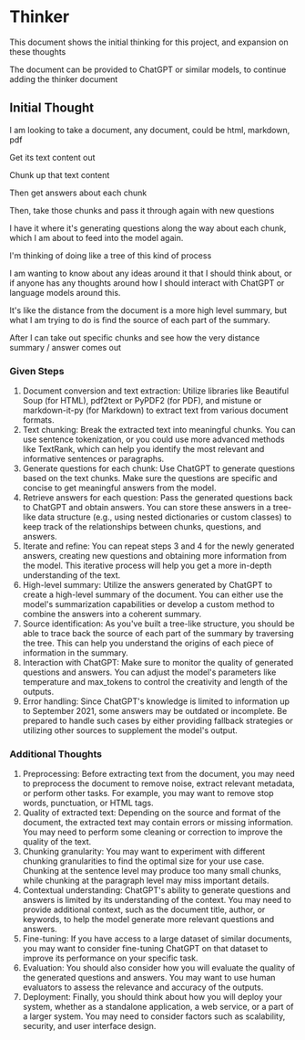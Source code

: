 # Thinker

This document shows the initial thinking for this project, and expansion on these thoughts

The document can be provided to ChatGPT or similar models, to continue adding the thinker document

## Initial Thought

I am looking to take a document, any document, could be html, markdown, pdf

Get its text content out

Chunk up that text content

Then get answers about each chunk

Then, take those chunks and pass it through again with new questions

I have it where it's generating questions along the way about each chunk, which I am about to feed into the model again.

I'm thinking of doing like a tree of this kind of process

I am wanting to know about any ideas around it that I should think about, or if anyone has any thoughts around how I should interact with ChatGPT or language models around this.

It's like the distance from the document is a more high level summary, but what I am trying to do is find the source of each part of the summary.

After I can take out specific chunks and see how the very distance summary / answer comes out

### Given Steps

1. Document conversion and text extraction: Utilize libraries like Beautiful Soup (for HTML), pdf2text or PyPDF2 (for PDF), and mistune or markdown-it-py (for Markdown) to extract text from various document formats.
2. Text chunking: Break the extracted text into meaningful chunks. You can use sentence tokenization, or you could use more advanced methods like TextRank, which can help you identify the most relevant and informative sentences or paragraphs.
3. Generate questions for each chunk: Use ChatGPT to generate questions based on the text chunks. Make sure the questions are specific and concise to get meaningful answers from the model.
4. Retrieve answers for each question: Pass the generated questions back to ChatGPT and obtain answers. You can store these answers in a tree-like data structure (e.g., using nested dictionaries or custom classes) to keep track of the relationships between chunks, questions, and answers.
5. Iterate and refine: You can repeat steps 3 and 4 for the newly generated answers, creating new questions and obtaining more information from the model. This iterative process will help you get a more in-depth understanding of the text.
6. High-level summary: Utilize the answers generated by ChatGPT to create a high-level summary of the document. You can either use the model's summarization capabilities or develop a custom method to combine the answers into a coherent summary.
7. Source identification: As you've built a tree-like structure, you should be able to trace back the source of each part of the summary by traversing the tree. This can help you understand the origins of each piece of information in the summary.
8. Interaction with ChatGPT: Make sure to monitor the quality of generated questions and answers. You can adjust the model's parameters like temperature and max_tokens to control the creativity and length of the outputs.
9. Error handling: Since ChatGPT's knowledge is limited to information up to September 2021, some answers may be outdated or incomplete. Be prepared to handle such cases by either providing fallback strategies or utilizing other sources to supplement the model's output.

### Additional Thoughts

1. Preprocessing: Before extracting text from the document, you may need to preprocess the document to remove noise, extract relevant metadata, or perform other tasks. For example, you may want to remove stop words, punctuation, or HTML tags.
2. Quality of extracted text: Depending on the source and format of the document, the extracted text may contain errors or missing information. You may need to perform some cleaning or correction to improve the quality of the text.
3. Chunking granularity: You may want to experiment with different chunking granularities to find the optimal size for your use case. Chunking at the sentence level may produce too many small chunks, while chunking at the paragraph level may miss important details.
4. Contextual understanding: ChatGPT's ability to generate questions and answers is limited by its understanding of the context. You may need to provide additional context, such as the document title, author, or keywords, to help the model generate more relevant questions and answers.
5. Fine-tuning: If you have access to a large dataset of similar documents, you may want to consider fine-tuning ChatGPT on that dataset to improve its performance on your specific task.
6. Evaluation: You should also consider how you will evaluate the quality of the generated questions and answers. You may want to use human evaluators to assess the relevance and accuracy of the outputs.
7. Deployment: Finally, you should think about how you will deploy your system, whether as a standalone application, a web service, or a part of a larger system. You may need to consider factors such as scalability, security, and user interface design.